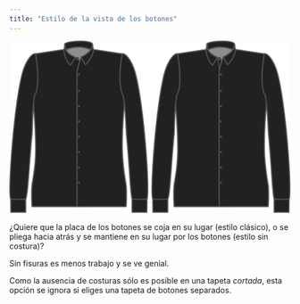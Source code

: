 ```yaml
---
title: "Estilo de la vista de los botones"
---
```


![Estilo de la vista de los botones](buttonplacketstyle.svg)

¿Quiere que la placa de los botones se coja en su lugar (estilo clásico), o se pliega hacia atrás y se mantiene en su lugar por los botones (estilo sin costura)?

<Tip>

Sin fisuras es menos trabajo y se ve genial.

</Tip>

<Note>

Como la ausencia de costuras sólo es posible en una tapeta _cortada_, esta opción se ignora si eliges una tapeta de botones separados.

</Note>




